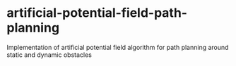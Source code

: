 # artificial-potential-field-path-planning
Implementation of artificial potential field algorithm for path planning around static and dynamic obstacles
